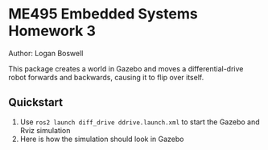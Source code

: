 # ME495 Embedded Systems Homework 3
Author: Logan Boswell

This package creates a world in Gazebo and moves a differential-drive robot forwards and backwards, causing it to flip over itself.

## Quickstart
1. Use `ros2 launch diff_drive ddrive.launch.xml` to start the Gazebo and Rviz simulation
2. Here is how the simulation should look in Gazebo
